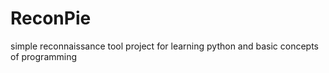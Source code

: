 # ReconPie
simple reconnaissance tool project for learning python and basic concepts of programming
